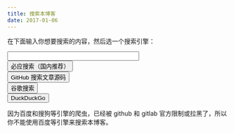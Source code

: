 ```yaml
---
title: 搜索本博客
date: 2017-01-06
---
```


在下面输入你想要搜索的内容，然后选一个搜索引擎：  

<input type="text" id="inputsearch" style="width: 300px">
<br>
<button onclick="GoSearch('bing')">必应搜索（国内推荐）</button>
<br>
<button onclick="GoSearch('github')">GitHub 搜索文章源码</button>
<br>
<button onclick="GoSearch('google')">谷歌搜索</button>
<br>
<button onclick="GoSearch('duck')">DuckDuckGo</button>
<br>

因为百度和搜狗等引擎的爬虫，已经被 github 和 gitlab 官方限制或拉黑了，所以你不能使用百度等引擎来搜索本博客。  
